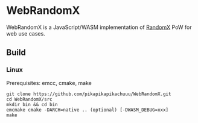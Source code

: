 # WebRandomX

WebRandomX is a JavaScript/WASM implementation of [RandomX](https://github.com/tevador/RandomX) PoW for web use cases.

## Build

### Linux
Prerequisites: emcc, cmake, make
```
git clone https://github.com/pikapikapikachuuu/WebRandomX.git
cd WebRandomX/src
mkdir bin && cd bin
emcmake cmake -DARCH=native .. (optional) [-DWASM_DEBUG=xxx]
make
```

